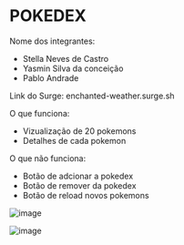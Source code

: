 # POKEDEX

Nome dos integrantes: 
- Stella Neves de Castro
- Yasmin Silva da conceição
- Pablo Andrade

Link do Surge: enchanted-weather.surge.sh

O que funciona:
- Vizualização de 20 pokemons 
- Detalhes de cada pokemon

O que não funciona: 
- Botão de adcionar a pokedex 
- Botão de remover da pokedex
- Botão de reload novos pokemons


![image](https://user-images.githubusercontent.com/98767110/167407864-0d0e95be-dca3-45b0-8c53-851c4e117a52.png)


![image](https://user-images.githubusercontent.com/98767110/167408253-f39226a5-7b1e-42c2-a9c1-4b0b3828166e.png)

